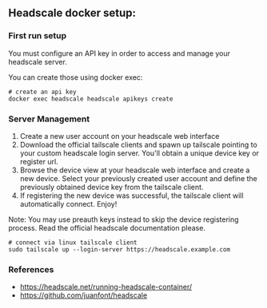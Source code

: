 ## Headscale docker setup:

### First run setup

You must configure an API key in order to access and manage your headscale server. 

You can create those using docker exec:

````
# create an api key
docker exec headscale headscale apikeys create
````

### Server Management

1. Create a new user account on your headscale web interface
2. Download the official tailscale clients and spawn up tailscale pointing to your custom headscale login server. You'll obtain a unique device key or register url.
3. Browse the device view at your headscale web interface and create a new device. Select your previously created user account and define the previously obtained device key from the tailscale client.
4. If registering the new device was successful, the tailscale client will automatically connect. Enjoy!

Note: You may use preauth keys instead to skip the device registering process. Read the official headscale documentation please.

````
# connect via linux tailscale client
sudo tailscale up --login-server https://headscale.example.com
````

### References

- https://headscale.net/running-headscale-container/
- https://github.com/juanfont/headscale
